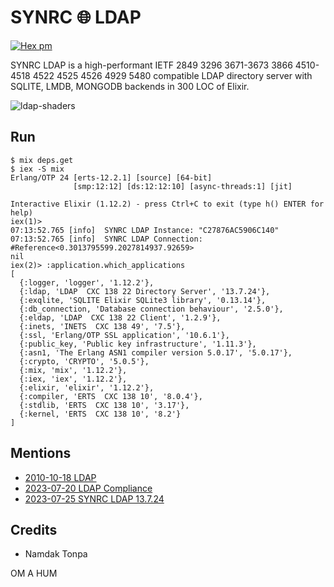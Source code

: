SYNRC 🌐 LDAP
=============
[![Hex pm](http://img.shields.io/hexpm/v/ldap.svg?style=flat)](https://hex.pm/packages/ldap)

SYNRC LDAP is a high-performant IETF 2849 3296 3671-3673 3866 4510-4518 4522 4525 4526 4929 5480
compatible LDAP directory server with SQLITE, LMDB, MONGODB backends in 300 LOC of Elixir.

![ldap-shaders](https://github.com/synrc/ldap/assets/144776/19f35667-9a0e-4e43-8524-b6ccdf6c21b7)

Run
---

```
$ mix deps.get
$ iex -S mix
Erlang/OTP 24 [erts-12.2.1] [source] [64-bit]
              [smp:12:12] [ds:12:12:10] [async-threads:1] [jit]

Interactive Elixir (1.12.2) - press Ctrl+C to exit (type h() ENTER for help)
iex(1)>
07:13:52.765 [info]  SYNRC LDAP Instance: "C27876AC5906C140" 
07:13:52.765 [info]  SYNRC LDAP Connection: #Reference<0.3013795599.2027814937.92659>
nil
iex(2)> :application.which_applications
[
  {:logger, 'logger', '1.12.2'},
  {:ldap, 'LDAP  CXC 138 22 Directory Server', '13.7.24'},
  {:exqlite, 'SQLITE Elixir SQLite3 library', '0.13.14'},
  {:db_connection, 'Database connection behaviour', '2.5.0'},
  {:eldap, 'LDAP  CXC 138 22 Client', '1.2.9'},
  {:inets, 'INETS  CXC 138 49', '7.5'},
  {:ssl, 'Erlang/OTP SSL application', '10.6.1'},
  {:public_key, 'Public key infrastructure', '1.11.3'},
  {:asn1, 'The Erlang ASN1 compiler version 5.0.17', '5.0.17'},
  {:crypto, 'CRYPTO', '5.0.5'},
  {:mix, 'mix', '1.12.2'},
  {:iex, 'iex', '1.12.2'},
  {:elixir, 'elixir', '1.12.2'},
  {:compiler, 'ERTS  CXC 138 10', '8.0.4'},
  {:stdlib, 'ERTS  CXC 138 10', '3.17'},
  {:kernel, 'ERTS  CXC 138 10', '8.2'}
]
```

Mentions
--------

* <a href="https://tonpa.guru/stream/2010/2010-10-18 LDAP.htm">2010-10-18 LDAP</a><br>
* <a href="https://tonpa.guru/stream/2023/2023-07-20 LDAP Compliance.htm">2023-07-20 LDAP Compliance</a><br>
* <a href="https://ldap.erp.uno">2023-07-25 SYNRC LDAP 13.7.24</a><br>

Credits
-------

* Namdak Tonpa

OM A HUM


